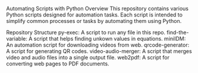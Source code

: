 Automating Scripts with Python
Overview
This repository contains various Python scripts designed for automation tasks. Each script is intended to simplify common processes or tasks by automating them using Python.

Repository Structure
py-exec: A script to run any file in this repo.
find-the-variable: A script that helps finding unkown values in equations.
miniIDM: An automation script for downloading videos from web.
qrcode-generator: A script for generating QR codes.
video-audio-merger: A script that merges video and audio files into a single output file.
web2pdf: A script for converting web pages to PDF documents.
<!--Getting Started

Installation
Clone the repository:

bash
Copy code
git clone https://github.com/Mostafa-Mohamed-Atef/Automate-with-python.git
Navigate into the repository directory:

bash
Copy code
cd your-repo-name
Install required packages:

bash
Copy code
pip install -r requirements.txt*/
Usage
Running a Script
To run a specific script, navigate to py-exec directory and execute it with Python, then you can run any script in this repo.

bash
Copy code
python py-exec.py
Configuration
Some scripts may require configuration or path settings. Refer to each script’s documentation or inline comments for detailed instructions on how to configure or modify paths and settings.

Examples
Example for py-exec
Set up the environment variable for the directory path:

bash
Copy code
export DIRECTORY_PATH='/path/to/your/scripts'
Run the script:

bash
Copy code
python py-exec.py
Contributing
Feel free to contribute to this project! Please fork the repository and submit a pull request with your proposed changes.

License
This project is licensed under the MIT License - see the LICENSE file for details.-->
